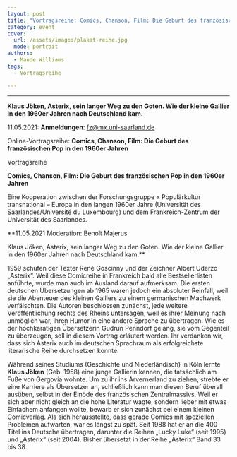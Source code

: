 ```yaml
---
layout: post
title: "Vortragsreihe: Comics, Chanson, Film: Die Geburt des französischen Pop in den 1960er Jahren"
category: event
cover:
  url: /assets/images/plakat-reihe.jpg
  mode: portrait
authors:
  - Maude Williams
tags:
  - Vortragsreihe

---
```

****

**Klaus Jöken, Asterix, sein langer Weg zu den Goten. Wie der kleine Gallier in den 1960er Jahren nach Deutschland kam.**

11.05.2021: **Anmeldungen**: fz@mx.uni-saarland.de

Online-Vortragsreihe: **Comics, Chanson, Film: Die Geburt des französischen Pop in den 1960er Jahren**

<!-- more -->

Vortragsreihe

**Comics, Chanson, Film: Die Geburt des französischen Pop in den 1960er Jahren**

Eine Kooperation zwischen der Forschungsgruppe « Populärkultur transnational – Europa in den langen 1960er Jahre (Universität des Saarlandes/Université du Luxembourg) und dem Frankreich-Zentrum der Universität des Saarlandes.

**11.05.2021 Moderation: Benoît Majerus

Klaus Jöken, Asterix, sein langer Weg zu den Goten. Wie der kleine Gallier in den 1960er Jahren nach Deutschland kam.**

1959 schufen der Texter René Goscinny und der Zeichner Albert Uderzo „Asterix“. Weil diese Comicreihe in Frankreich bald alle Bestsellerlisten anführte, wurde man auch im Ausland darauf aufmerksam. Die ersten deutschen Übersetzungen ab 1965 waren jedoch ein absoluter Reinfall, weil sie die Abenteuer des kleinen Galliers zu einem germanischen Machwerk verfälschten. Die Autoren beschlossen zunächst, jede weitere Veröffentlichung rechts des Rheins untersagen, weil es ihrer Meinung nach unmöglich war, ihren Humor in eine andere Sprache zu übertragen. Wie es der hochkaratigen Übersetzerin Gudrun Penndorf gelang, sie vom Gegenteil zu überzeugen, soll in diesem Vortrag erläutert werden. Ihr verdanken wir, dass sich Asterix auch im deutschen Sprachraum als erfolgreichste literarische Reihe durchsetzen konnte.

Während seines Studiums (Geschichte und Niederländisch) in Köln lernte **Klaus Jöken** (Geb. 1958) eine junge Gallierin kennen, die tatsächlich am Fuße von Gergovia wohnte. Um zu ihr ins Arvernerland zu ziehen, strebte er eine Karriere als Übersetzer an, schließlich kann man diesen Beruf überall ausüben, selbst in der Einöde des französischen Zentralmassivs. Weil er sich aber nicht gleich an die hohe Literatur wagte, sondern lieber mit etwas Einfachem anfangen wollte, bewarb er sich zunächst bei einem kleinen Comicverlag. Als sich herausstellte, dass gerade Comics mit speziellen Problemen aufwarten, war es längst zu spät. Seit 1988 hat er an die 400 Titel ins Deutsche übertragen, darunter die Reihen „Lucky Luke“ (seit 1995) und „Asterix“ (seit 2004). Bisher übersetzt in der Reihe „Asterix“ Band 33 bis 38.
